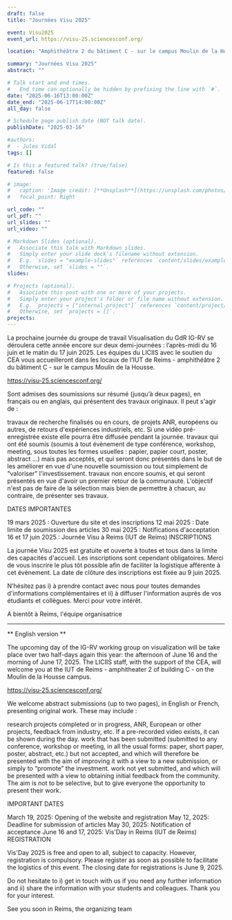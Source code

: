 ```yaml
---
draft: false
title: "Journées Visu 2025"

event: Visu2025
event_url: https://visu-25.sciencesconf.org/

location: "Amphithéâtre 2 du bâtiment C - sur le campus Moulin de la Housse, IUT de Reims"

summary: "Journées Visu 2025"
abstract: ""

# Talk start and end times.
#   End time can optionally be hidden by prefixing the line with `#`.
date: "2025-06-16T13:00:00Z"
date_end: "2025-06-17T14:00:00Z"
all_day: false

# Schedule page publish date (NOT talk date).
publishDate: "2025-03-16"

#authors:
#  - Jules Vidal
tags: []

# Is this a featured talk? (true/false)
featured: false

# image:
#   caption: 'Image credit: [**Unsplash**](https://unsplash.com/photos/bzdhc5b3Bxs)'
#   focal_point: Right

url_code: ""
url_pdf: ""
url_slides: ""
url_video: ""

# Markdown Slides (optional).
#   Associate this talk with Markdown slides.
#   Simply enter your slide deck's filename without extension.
#   E.g. `slides = "example-slides"` references `content/slides/example-slides.md`.
#   Otherwise, set `slides = ""`.
slides:

# Projects (optional).
#   Associate this post with one or more of your projects.
#   Simply enter your project's folder or file name without extension.
#   E.g. `projects = ["internal-project"]` references `content/project/deep-learning/index.md`.
#   Otherwise, set `projects = []`.
projects:
---
```


La prochaine journée du groupe de travail Visualisation du GdR IG-RV se déroulera cette année encore sur deux demi-journées : l’après-midi du 16 juin et le matin du 17 juin 2025.
Les équipes du LICIIS avec le soutien du CEA vous accueilleront dans les locaux de l'IUT de Reims - amphithéâtre 2 du bâtiment C - sur le campus Moulin de la Housse.

https://visu-25.sciencesconf.org/

Sont admises des soumissions sur résumé (jusqu’à deux pages), en français ou en anglais, qui présentent des travaux originaux. Il peut s'agir de :

travaux de recherche finalisés ou en cours, de projets ANR, européens ou autres, de retours d'expériences industriels, etc. Si une vidéo pré-enregistrée existe elle pourra être diffusée pendant la journée.
travaux qui ont été soumis (soumis à tout évènement de type conférence, workshop, meeting, sous toutes les formes usuelles : papier, papier court, poster, abstract ...) mais pas acceptés, et qui seront donc présentés dans le but de les améliorer en vue d'une nouvelle soumission ou tout simplement de "valoriser" l'investissement.
travaux non encore soumis, et qui seront présentés en vue d'avoir un premier retour de la communauté.
L'objectif n'est pas de faire de la sélection mais bien de permettre à chacun, au contraire, de présenter ses travaux.

DATES IMPORTANTES

19 mars 2025 : Ouverture du site et des inscriptions
12 mai 2025 : Date limite de soumission des articles
30 mai 2025 : Notifications d'acceptation
16 et 17 juin 2025 : Journée Visu à Reims (IUT de Reims)
INSCRIPTIONS

La journée Visu 2025 est gratuite et ouverte à toutes et tous dans la limite des capacités d'accueil. Les inscriptions sont cependant obligatoires.
Merci de vous inscrire le plus tôt possible afin de faciliter la logistique afférente à cet évènement. La date de clôture des inscriptions est fixée au 9 juin 2025.

N’hésitez pas i) à prendre contact avec nous pour toutes demandes d'informations complémentaires et ii) à diffuser l'information auprès de vos étudiants et collègues.
Merci pour votre intérêt.

A bientôt à Reims, l'équipe organisatrice

___________

** English version **
 

The upcoming day of the IG-RV working group on visualization will be take place over two half-days again this year: the afternoon of June 16 and the morning of June 17, 2025.
The LICIIS staff, with the support of the CEA, will welcome you at the IUT de Reims - amphitheater 2 of building C - on the Moulin de la Housse campus.

https://visu-25.sciencesconf.org/

We welcome abstract submissions (up to two pages), in English or French, presenting original work. These may include :

research projects completed or in progress, ANR, European or other projects, feedback from industry, etc. If a pre-recorded video exists, it can be shown during the day.
work that has been submitted (submitted to any conference, workshop or meeting, in all the usual forms: paper, short paper, poster, abstract, etc.) but not accepted, and which will therefore be presented with the aim of improving it with a view to a new submission, or simply to “promote” the investment.
work not yet submitted, and which will be presented with a view to obtaining initial feedback from the community.
The aim is not to be selective, but to give everyone the opportunity to present their work.

IMPORTANT DATES

March 19, 2025: Opening of the website and registration
May 12, 2025: Deadline for submission of articles
May 30, 2025: Notification of acceptance
June 16 and 17, 2025: Vis'Day in Reims (IUT de Reims)
REGISTRATION

Vis'Day 2025 is free and open to all, subject to capacity. However, registration is compulsory.
Please register as soon as possible to facilitate the logistics of this event. The closing date for registrations is June 9, 2025.

Do not hesitate to i) get in touch with us if you need any further information and ii) share the information with your students and colleagues.
Thank you for your interest.

See you soon in Reims, the organizing team

